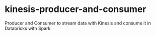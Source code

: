 # kinesis-producer-and-consumer
Producer and Consumer to stream data with Kinesis and consume it in Databricks with Spark
